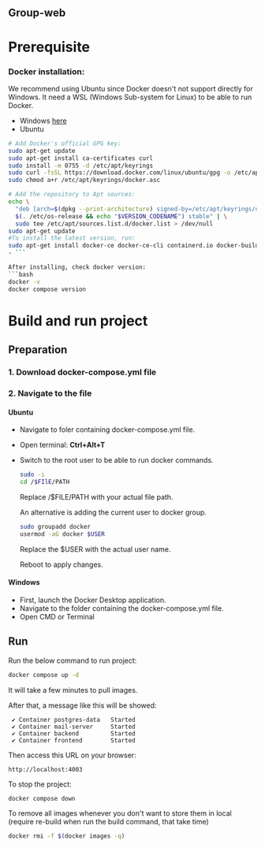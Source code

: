 ## Group-web
# Prerequisite
### Docker installation:

We recommend using Ubuntu since Docker doesn't not support directly for Windows.
It need a WSL (Windows Sub-system for Linux) to be able to run Docker.

- Windows [here](https://docs.docker.com/desktop/install/windows-install/)
- Ubuntu
```bash
# Add Docker's official GPG key:
sudo apt-get update
sudo apt-get install ca-certificates curl
sudo install -m 0755 -d /etc/apt/keyrings
sudo curl -fsSL https://download.docker.com/linux/ubuntu/gpg -o /etc/apt/keyrings/docker.asc
sudo chmod a+r /etc/apt/keyrings/docker.asc

# Add the repository to Apt sources:
echo \
  "deb [arch=$(dpkg --print-architecture) signed-by=/etc/apt/keyrings/docker.asc] https://download.docker.com/linux/ubuntu \
  $(. /etc/os-release && echo "$VERSION_CODENAME") stable" | \
  sudo tee /etc/apt/sources.list.d/docker.list > /dev/null
sudo apt-get update
#To install the latest version, run:
sudo apt-get install docker-ce docker-ce-cli containerd.io docker-buildx-plugin docker-compose-plugin
- ```

After installing, check docker version:
```bash
docker -v 
docker compose version
```

# Build and run project

## Preparation
### 1. Download docker-compose.yml file
### 2. Navigate to the file
#### Ubuntu

- Navigate to foler containing docker-compose.yml file.

- Open terminal: **Ctrl+Alt+T**

- Switch to the root user to be able to run docker commands.

    ```bash
    sudo -i
    cd /$FIlE/PATH
    ```
  Replace /$FILE/PATH with your actual file path.

  An alternative is adding the current user to docker group.
    ```bash
    sudo groupadd docker
    usermod -aG docker $USER
    ```
  Replace the $USER with the actual user name.

  Reboot to apply changes.

#### Windows
- First, launch the Docker Desktop application.
- Navigate to the folder containing the docker-compose.yml file.
- Open CMD or Terminal



## Run

Run the below command to run project:

```bash
docker compose up -d
```
It will take a few minutes to pull images.

After that, a message like this will be showed:
```
 ✔ Container postgres-data   Started
 ✔ Container mail-server     Started       
 ✔ Container backend         Started  
 ✔ Container frontend        Started 
 ```
Then access this URL on your browser:
 ```
 http://localhost:4003
 ```

To stop the project:
```bash
docker compose down
```

To remove all images whenever you don't want to store them in local (require re-build when run the build command, that take time)

```bash
docker rmi -f $(docker images -q)
```

